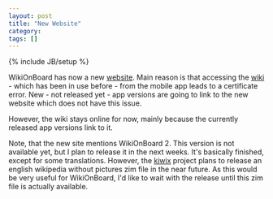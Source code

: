 ```yaml
---
layout: post
title: "New Website"
category: 
tags: []
---
```

{% include JB/setup %}

WikiOnBoard has now a new [website](http://cip.github.com/WikiOnBoard). Main reason is that accessing
the [wiki](https://github.com/cip/WikiOnBoard/wiki) - which has been in use before - from the mobile app leads to 
a certificate error. New - not released yet - app versions are going to link to the new website which does not
have this issue. 

However, the wiki stays online for
now, mainly because the currently released app versions link to it. 

Note, that the new site mentions WikiOnBoard 2. This version is not available yet, but I plan to release it in
the next weeks. It's basically finished, except for some translations. However, the [kiwix](http://www.kiwix.org) project 
plans to release an english wikipedia without pictures zim file in the near future. As this would be very useful for WikiOnBoard,
I'd like to wait with the release until this zim file is actually available.
 
 
 

